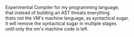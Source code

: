 Experimental Compiler for my programming language,<br>
that instead of building an AST threats everything <br>
thats not the VM's machine language, as syntactical sugar.<br> 
It will remove the syntactical sugar in multiple stages <br>
until only the vm's machine code is left.
